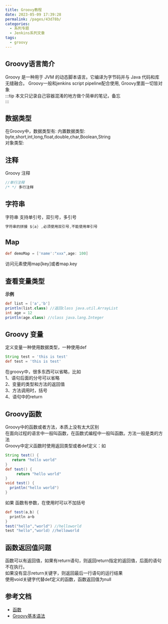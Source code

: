 ```yaml
---
title: Groovy教程
date: 2023-05-09 17:39:28
permalink: /pages/43d78b/
categories:
  - 系列专题
  - Jenkins系列文章
tags:
  - groovy
---
```

## Groovy语言简介
Groovy 是一种用于 JVM 的动态脚本语言。它编译为字节码并与 Java 代码和库无缝融合。
Groovy一般和jenkins script pipeline配合使用, Groovy里面一切皆对象  
:::tip
本文只记录自己容器混淆的地方做个简单的笔记，备忘  
:::
## 数据类型
在Groovy中，数据类型有:
内置数据类型: byte,short,int,long,float,double,char,Boolean,String  
对象类型:  
## 注释 
Groovy 注释
```groovy
//单行注释
/* */ 多行注释
```
## 字符串
字符串 支持单引号，双引号，多引号
```groovy
字符串的拼接 ${a} ,必须使用双引号,不能使用单引号

```
## Map
```groovy
def demoMap = ['name':"xxx",age: 100]
```
访问元素使用map[key]或者map.key
## 查看变量类型
**示例**
```groovy
def list = ['a','b']
println(list.class) //返回class java.util.ArrayList
int age = 12
println(age.class) //class java.lang.Integer
```
## Groovy 变量
定义变量一种使用数据类型，一种使用def  
```groovy
String test = 'this is test'
def test = 'this is test'
```
在groovy中，很多东西可以省略，比如  
1、语句后面的分号可以省略  
2、变量的类型和方法的返回值  
3、方法调用时，括号  
4、语句中的return  
## Groovy函数
Groovy中的函数或者方法，本质上没有太大区别  
在面向过程的语言中一般叫函数，在函数式编程中一般叫函数。方法一般是类的方法  
Groovy中定义函数时使用返回类型或者def定义：如  
```groovy
String test() {
   return "hello world"
} 
def test() {
     return "hello world"
}
void test() {
  println("hello world")
}
```
如果 函数有参数，在使用时可以不加括号
```groovy
def test(a,b) {
  println a+b
}
test("hello","world") //helloworld
test "hello","world) //helloworld
```

## 函数返回值问题
函数可以有返回值，如果有return语句，则返回return指定的返回值，后面的语句不在执行。  
如果没有显示return关键字，则返回最后一行语句的运行结果  
使用void关键字代替def定义的函数，函数返回值为null  



## 参考文档
* [函数](https://toutiao.io/posts/61krvs/preview)
* [Groovy基本语法](https://kaelinvoker.github.io/Blog/2016/07/03/Groovy%E5%9F%BA%E6%9C%AC%E8%AF%AD%E6%B3%95%EF%BC%88%E4%B8%80%EF%BC%89/)